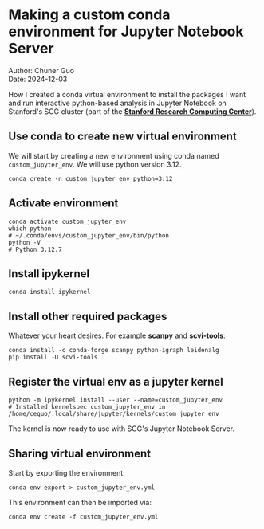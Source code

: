 # Making a custom conda environment for Jupyter Notebook Server

Author: Chuner Guo  
Date: 2024-12-03

How I created a conda virtual environment to install the packages I want and run interactive python-based analysis in Jupyter Notebook on Stanford's SCG cluster (part of the **[Stanford Research Computing Center](https://srcc.stanford.edu)**).


## Use conda to create new virtual environment
We will start by creating a new environment using conda named `custom_jupyter_env`. We will use python version 3.12.
```
conda create -n custom_jupyter_env python=3.12
```

## Activate environment
```
conda activate custom_jupyter_env
which python
# ~/.conda/envs/custom_jupyter_env/bin/python
python -V
# Python 3.12.7
```

## Install ipykernel
```
conda install ipykernel
```

## Install other required packages
Whatever your heart desires. For example **[scanpy](https://scanpy.readthedocs.io/en/stable/installation.html)** and **[scvi-tools](https://docs.scvi-tools.org/en/stable/installation.html)**:
```
conda install -c conda-forge scanpy python-igraph leidenalg 
pip install -U scvi-tools
```

## Register the virtual env as a jupyter kernel
```
python -m ipykernel install --user --name=custom_jupyter_env
# Installed kernelspec custom_jupyter_env in /home/ceguo/.local/share/jupyter/kernels/custom_jupyter_env
```
The kernel is now ready to use with SCG's Jupyter Notebook Server.

## Sharing virtual environment
Start by exporting the environment:
```
conda env export > custom_jupyter_env.yml
```
This environment can then be imported via:
```
conda env create -f custom_jupyter_env.yml
```